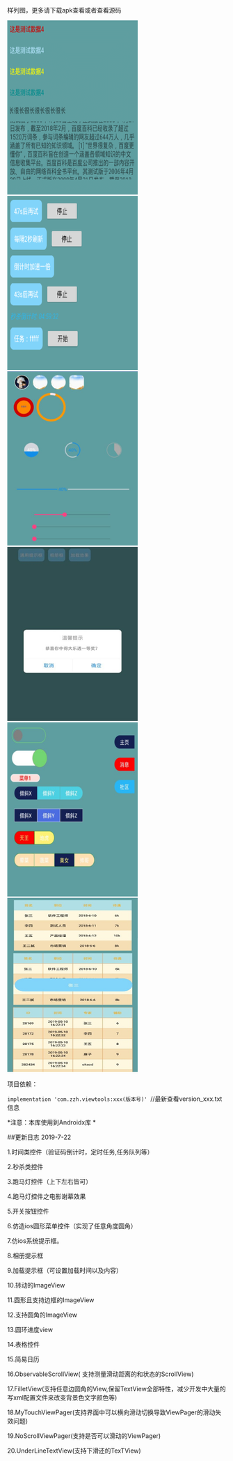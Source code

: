 
样列图，更多请下载apk查看或者查看源码

<img src ="https://github.com/zhengzaihong/MyViews/blob/master/Screenshots/GIF.gif" width="300" height="400" />
<img src ="https://github.com/zhengzaihong/MyViews/blob/master/Screenshots/pic1.png" width="300" height="400" />
<img src ="https://github.com/zhengzaihong/MyViews/blob/master/Screenshots/pic2.png" width="300" height="400" />
<img src ="https://github.com/zhengzaihong/MyViews/blob/master/Screenshots/pic3.jpg" width="300" height="400" />
<img src ="https://github.com/zhengzaihong/MyViews/blob/master/Screenshots/pic4.png" width="300" height="400" />
<img src ="https://github.com/zhengzaihong/MyViews/blob/master/Screenshots/pic5.jpg" width="300" height="400" />





项目依赖：


``` implementation 'com.zzh.viewtools:xxx(版本号)'  ```//最新查看version_xxx.txt信息


*注意：本库使用到Androidx库  *

##更新日志 2019-7-22

1.时间类控件（验证码倒计时，定时任务,任务队列等）

2.秒杀类控件

3.跑马灯控件（上下左右皆可）

4.跑马灯控件之电影谢幕效果

5.开关按钮控件

6.仿造ios圆形菜单控件（实现了任意角度圆角）

7.仿ios系统提示框。

8.相册提示框

9.加载提示框（可设置加载时间以及内容）

10.转动的ImageView

11.圆形且支持边框的ImageView

12.支持圆角的ImageView

13.圆环进度view

14.表格控件

15.简易日历

16.ObservableScrollView( 支持测量滑动距离的和状态的ScrollView)

17.FilletView(支持任意边圆角的View,保留TextView全部特性，减少开发中大量的写xml配置文件来改变背景色文字颜色等)

18.MyTouchViewPager(支持界面中可以横向滑动切换导致ViewPager的滑动失效问题)

19.NoScrollViewPager(支持是否可以滑动的ViewPager)

20.UnderLineTextView(支持下滑还的TexTView)

